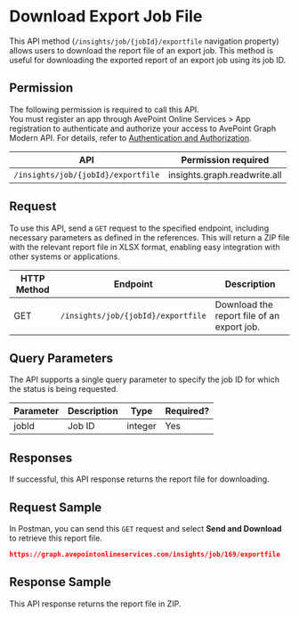 # Download Export Job File

This API method (`/insights/job/{jobId}/exportfile` navigation property) allows users to download the report file of an export job. This method is useful for downloading the exported report of an export job using its job ID.

## Permission

The following permission is required to call this API.  
You must register an app through AvePoint Online Services > App registration to authenticate and authorize your access to AvePoint Graph Modern API. For details, refer to [Authentication and Authorization](https://learn.avepoint.com/docs/Use-AvePoint-Graph-Modern-API.html#authentication-and-authorization).

| API     | Permission required | 
|-------------------|---------------|
| `/insights/job/{jobId}/exportfile` | insights.graph.readwrite.all |

## Request

To use this API, send a `GET` request to the specified endpoint, including necessary parameters as defined in the references. This will return a ZIP file with the relevant report file in XLSX format, enabling easy integration with other systems or applications.

| HTTP Method | Endpoint | Description |
| --- | --- | --- |
| GET | `/insights/job/{jobId}/exportfile` | Download the report file of an export job. |

## Query Parameters

The API supports a single query parameter to specify the job ID for which the status is being requested.

| Parameter | Description | Type    | Required? |
|-----------|-------------|---------|-----------|
| jobId     | Job ID     | integer | Yes       |

## Responses

If successful, this API response returns the report file for downloading.  

## Request Sample

In Postman, you can send this `GET` request and select **Send and Download** to retrieve this report file. 

```json
https://graph.avepointonlineservices.com/insights/job/169/exportfile
```

## Response Sample

This API response returns the report file in ZIP. 